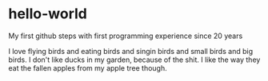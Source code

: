 # hello-world
My first github steps with first programming experience since 20 years

I love flying birds and eating birds and singin birds and small birds and big birds. 
I don't like ducks in my garden, because of the shit. I like the way they eat the fallen apples from my apple tree though.
